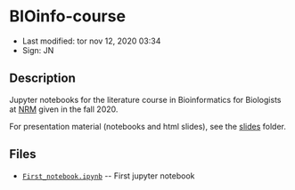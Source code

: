 # BIOinfo-course

- Last modified: tor nov 12, 2020  03:34
- Sign: JN

## Description

Jupyter notebooks for the literature course in Bioinformatics for Biologists at
[NRM](https://www.nrm.se/) given in the fall 2020.

For presentation material (notebooks and html slides), see the
[slides](../slides) folder.

## Files

- [`First_notebook.ipynb`](First_notebook.ipynb) -- First jupyter notebook


